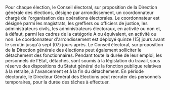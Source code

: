 Pour chaque élection, le Conseil électoral, sur proposition de la Direction générale des élections, désigne par arrondissement, un coordonnateur chargé de l'organisation des opérations électorales.
Le coordonnateur est désigné parmi les magistrats, les greffiers ou officiers de justice, les administrateurs civils, les administrateurs électoraux, en activité ou non et, à défaut, parmi les cadres de la catégorie A ou équivalent, en activité ou non.
Le coordonnateur d'arrondissement est déployé quinze (15) jours avant le scrutin jusqu'à sept (07) jours après.
Le Conseil électoral, sur proposition de la Direction générale des élections peut également solliciter le détachement des fonctionnaires. Pendant toute la durée de leur emploi, les personnels de l'Etat, détachés, sont soumis à la législation du travail, sous réserve des dispositions du Statut général de la fonction publique relatives à la retraite, à l'avancement et à la fin du détachement.
En période électorale, le Directeur Général des Elections peut recruter des personnels temporaires, pour la durée des tâches à effectuer.